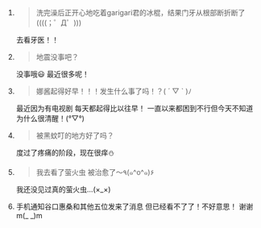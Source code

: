 1. > 洗完澡后正开心地吃着garigari君的冰棍，结果门牙从根部断折断了((((；゜Д゜)))

   去看牙医！！

2. > 地震没事吧？

   没事哦😃 最近很多呢！

3. > 娜酱起得好早！！！发生什么事了吗！？( ´ ▽ ` )ﾉ

   最近因为有电视剧 每天都起得比以往早！ 一直以来都困到不行但今天不知道为什么很清醒！(°▽°)

4. > 被黑蚊叮的地方好了吗？

   度过了疼痛的阶段，现在很痒⛄

5. > 我去看了萤火虫 被治愈了～٩(๑^o^๑)۶

   我还没见过真的萤火虫…(×_×)

6. 手机通知谷口惠桑和其他五位发来了消息 但已经看不了了！不好意思！ 谢谢m(_ _)m